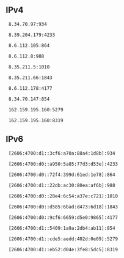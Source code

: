 ## IPv4
```
 8.34.70.97:934
```
```
 8.39.204.179:4233
```
```
 8.6.112.105:864
```
```
 8.6.112.8:988
```
```
 8.35.211.5:1010
```
```
 8.35.211.66:1843
```
```
 8.6.112.178:4177
```
```
 8.34.70.147:854
```
```
 162.159.195.160:5279
```
```
 162.159.195.160:8319
```

## IPv6
```
 [2606:4700:d1::3cf6:a70a:88a4:1d8b]:934
```
```
 [2606:4700:d0::a950:5a85:77d3:d53e]:4233
```
```
 [2606:4700:d0::72f4:399d:61ed:1e78]:864
```
```
 [2606:4700:d1::22db:ac30:80ea:af6b]:988
```
```
 [2606:4700:d0::28e4:6c54:a37e:c721]:1010
```
```
 [2606:4700:d0::d585:6bad:d473:6d18]:1843
```
```
 [2606:4700:d0::9cf6:6659:d5e0:9865]:4177
```
```
 [2606:4700:d1::5409:1a9a:2db4:ab11]:854
```
```
 [2606:4700:d1::cde5:aedd:402d:0e09]:5279
```
```
 [2606:4700:d1::eb52:d04e:3fe8:5dc5]:8319
```
